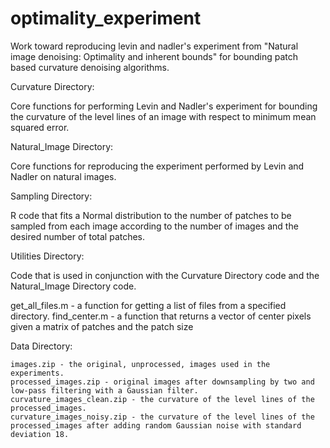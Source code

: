 # optimality_experiment

Work toward reproducing levin and nadler's experiment from "Natural image denoising: Optimality and inherent bounds" for bounding patch based curvature denoising algorithms.


Curvature Directory:
  
  Core functions for performing Levin and Nadler's experiment for bounding the curvature of the level lines of an image with respect to  minimum mean squared error.
  
Natural_Image Directory:

  Core functions for reproducing the experiment performed by Levin and Nadler on natural images.
  
Sampling Directory:

  R code that fits a Normal distribution to the number of patches to be sampled from each image according to the number of images and the desired number of total patches.
  
Utilities Directory:

  Code that is used in conjunction with the Curvature Directory code and the Natural_Image Directory code. 
  
  get_all_files.m - a function for getting a list of files from a specified directory.
  find_center.m - a function that returns a vector of center pixels given a matrix of patches and the patch size

Data Directory:
	
	images.zip - the original, unprocessed, images used in the experiments.
	processed_images.zip - original images after downsampling by two and low-pass filtering with a Gaussian filter.
	curvature_images_clean.zip - the curvature of the level lines of the processed_images.
	curvature_images_noisy.zip - the curvature of the level lines of the processed_images after adding random Gaussian noise with standard deviation 18. 